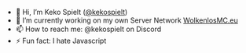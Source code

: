 - 👋 Hi, I’m Keko Spielt ([@kekospielt](https://github.com/kekospielt))
- 🌱 I’m currently working on my own Server Network [WolkenlosMC.eu](WolkenlosMC (github.com))
- 📫 How to reach me: @kekospielt on Discord
- ⚡ Fun fact: I hate Javascript
